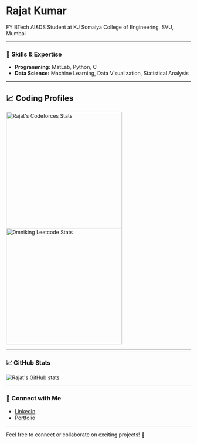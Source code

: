 # Rajat Kumar

FY BTech AI&DS Student at KJ Somaiya College of Engineering, SVU, Mumbai

---

### 🚀 Skills & Expertise

- **Programming:** MatLab, Python, C
- **Data Science:** Machine Learning, Data Visualization, Statistical Analysis

---

## 📈 Coding Profiles

<span>
<a href="https://codeforces.com/profile/rajatkumar1">
<img height="316" src="https://codeforces-readme-stats.vercel.app/api/card?username=rajatkumar1&theme=github_dark&force_username=true&border_color=404040" alt="Rajat's Codeforces Stats"/>
</a>
<a href="https://leetcode.com/rajatkumar1">
<img height="316" src="https://leetcard.jacoblin.cool/rajatkumar1?theme=dark&font=Ubuntu&cache=14400&ext=contest&sheets=https://gist.githubusercontent.com/0mniking/5e715e284c89cace8f5fa09f7fb930b8/raw/ec0be570f114124b1a2156a660d67baa0ab5639d/leetcode_stats_card.css" alt="0mniking Leetcode Stats"/>
</a>
</span>

---

### 📈 GitHub Stats

![Rajat's GitHub stats](https://github-readme-stats.vercel.app/api?username=rajatkumar1011&show_icons=true&theme=radical)

---

### 🔗 Connect with Me

- [LinkedIn](https://www.linkedin.com/in/rajatkumar7)  
- [Portfolio](https://rajatkumar1011.github.io/)  

---

Feel free to connect or collaborate on exciting projects! 🌟
